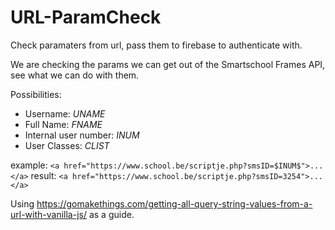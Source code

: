# URL-ParamCheck

Check paramaters from url, pass them to firebase to authenticate with.

We are checking the params we can get out of the Smartschool Frames API, see what we can do with them.

Possibilities:

- Username: $UNAME$
- Full Name: $FNAME$
- Internal user number: $INUM$
- User Classes: $CLIST$

example: `<a href="https://www.school.be/scriptje.php?smsID=$INUM$">...</a>`
result: `<a href="https://www.school.be/scriptje.php?smsID=3254">...</a>`

Using https://gomakethings.com/getting-all-query-string-values-from-a-url-with-vanilla-js/ as a guide.
